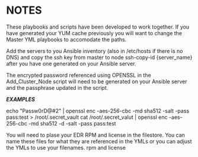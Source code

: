 # NOTES

These playbooks and scripts have been developed to work together.  If you have generated your YUM cache previously you will want to change the Master YML playbooks to accomodate the paths.

Add the servers to you Ansible inventory (also in /etc/hosts if there is no DNS) and copy the ssh key from master to node ssh-copy-id {server_name} after you have one generated on your Ansible server.

The encrypted password referenced using OPENSSL in the Add_Cluster_Node script will need to be generated on your Ansible server and the passphrase updated in the script.

***EXAMPLES***

echo "Passw0rD@#2" | openssl enc -aes-256-cbc -md sha512 -salt -pass pass:test > /root/.secret_vault
cat /root/.secret_valut | openssl enc -aes-256-cbc -md sha512 -d -salt -pass pass:test

You will need to plase your EDR RPM and license in the filestore. You can name these files for what they are referenced in the YMLs or you can adjust the YMLs to use your filenames.
rpm and license


